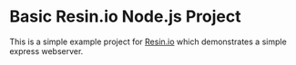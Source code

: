 # Basic Resin.io Node.js Project

This is a simple example project for [Resin.io](http://resin.io) which demonstrates a simple express webserver. 